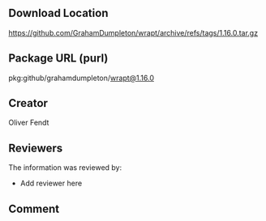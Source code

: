 ## Download Location

https://github.com/GrahamDumpleton/wrapt/archive/refs/tags/1.16.0.tar.gz

## Package URL (purl)

pkg:github/grahamdumpleton/wrapt@1.16.0

## Creator

Oliver Fendt

## Reviewers

The information was reviewed by:

* Add reviewer here

## Comment

